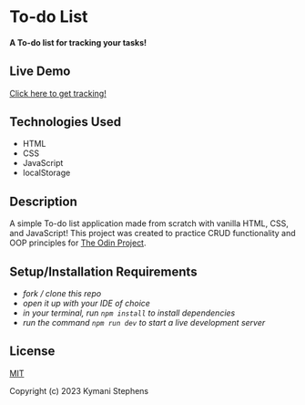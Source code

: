 # To-do List

#### A To-do list for tracking your tasks! 

## Live Demo
 
[Click here to get tracking!]()  

## Technologies Used

* HTML
* CSS
* JavaScript
* localStorage

## Description

A simple To-do list application made from scratch with vanilla HTML, CSS, and JavaScript!
This project was created to practice CRUD functionality and OOP principles for [The Odin Project](https://www.theodinproject.com/).

## Setup/Installation Requirements
 
* _fork / clone this repo_
* _open it up with your IDE of choice_
* _in your terminal, run `npm install` to install dependencies_
* _run the command `npm run dev` to start a live development server_


## License

[MIT](https://opensource.org/license/mit/)

Copyright (c) 2023 Kymani Stephens